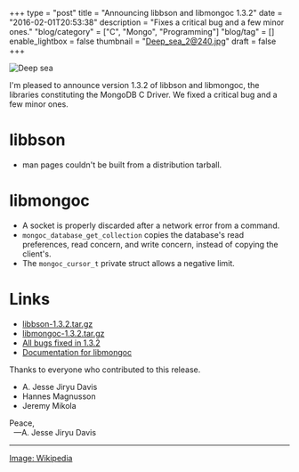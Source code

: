 +++
type = "post"
title = "Announcing libbson and libmongoc 1.3.2"
date = "2016-02-01T20:53:38"
description = "Fixes a critical bug and a few minor ones."
"blog/category" = ["C", "Mongo", "Programming"]
"blog/tag" = []
enable_lightbox = false
thumbnail = "Deep_sea_2@240.jpg"
draft = false
+++

<p><img alt="Deep sea" src="Deep_sea_2.jpg" /></p>
<p>I'm pleased to announce version 1.3.2 of libbson and libmongoc, the libraries constituting the MongoDB C Driver. We fixed a critical bug and a few minor ones.</p>
<h1 id="libbson">libbson</h1>
<ul>
<li>man pages couldn't be built from a distribution tarball.</li>
</ul>
<h1 id="libmongoc">libmongoc</h1>
<ul>
<li>A socket is properly discarded after a network error from a command.</li>
<li><code>mongoc_database_get_collection</code> copies the database's read preferences,
read concern, and write concern, instead of copying the client's.</li>
<li>The <code>mongoc_cursor_t</code> private struct allows a negative limit.</li>
</ul>
<h1 id="links">Links</h1>
<ul>
<li><a href="https://github.com/mongodb/libbson/releases/download/1.3.2/libbson-1.3.2.tar.gz">libbson-1.3.2.tar.gz</a></li>
<li><a href="https://github.com/mongodb/mongo-c-driver/releases/download/1.3.2/mongo-c-driver-1.3.2.tar.gz">libmongoc-1.3.2.tar.gz</a></li>
<li><a href="https://jira.mongodb.org/issues/?jql=project%20%3D%20CDRIVER%20AND%20fixVersion%20%3D%201.3.2%20ORDER%20BY%20due%20ASC%2C%20priority%20DESC%2C%20created%20ASC">All bugs fixed in 1.3.2</a></li>
<li><a href="http://api.mongodb.org/c/">Documentation for libmongoc</a></li>
</ul>
<p>Thanks to everyone who contributed to this release.</p>
<ul>
<li>A. Jesse Jiryu Davis</li>
<li>Hannes Magnusson</li>
<li>Jeremy Mikola</li>
</ul>
<p>Peace,<br />
&nbsp;&nbsp;&mdash;A. Jesse Jiryu Davis</p>
<hr />
<p><a href="https://commons.wikimedia.org/wiki/File:Deep_sea.jpg">Image: Wikipedia</a></p>
    